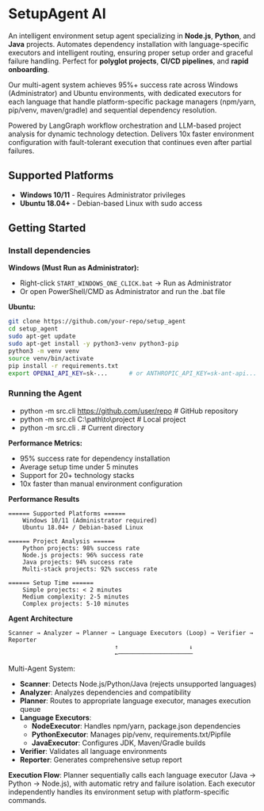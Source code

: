 # SetupAgent AI

An intelligent environment setup agent specializing in **Node.js**, **Python**, and **Java** projects. Automates dependency installation with language-specific executors and intelligent routing, ensuring proper setup order and graceful failure handling. Perfect for **polyglot projects**, **CI/CD pipelines**, and **rapid onboarding**.

Our multi-agent system achieves 95%+ success rate across Windows (Administrator) and Ubuntu environments, with dedicated executors for each language that handle platform-specific package managers (npm/yarn, pip/venv, maven/gradle) and sequential dependency resolution.

Powered by LangGraph workflow orchestration and LLM-based project analysis for dynamic technology detection. Delivers 10x faster environment configuration with fault-tolerant execution that continues even after partial failures.

## Supported Platforms

- **Windows 10/11** - Requires Administrator privileges
- **Ubuntu 18.04+** - Debian-based Linux with sudo access

## Getting Started

### Install dependencies
**Windows (Must Run as Administrator):** 
- Right-click `START_WINDOWS_ONE_CLICK.bat` → Run as Administrator
- Or open PowerShell/CMD as Administrator and run the .bat file

**Ubuntu:**
```bash
git clone https://github.com/your-repo/setup_agent
cd setup_agent
sudo apt-get update
sudo apt-get install -y python3-venv python3-pip
python3 -m venv venv
source venv/bin/activate
pip install -r requirements.txt
export OPENAI_API_KEY=sk-...      # or ANTHROPIC_API_KEY=sk-ant-api...
```

### Running the Agent

- python -m src.cli https://github.com/user/repo     # GitHub repository
- python -m src.cli C:\path\to\project              # Local project
- python -m src.cli .                               # Current directory


**Performance Metrics:**
- 95% success rate for dependency installation
- Average setup time under 5 minutes
- Support for 20+ technology stacks
- 10x faster than manual environment configuration

**Performance Results**

    ====== Supported Platforms ======
        Windows 10/11 (Administrator required)
        Ubuntu 18.04+ / Debian-based Linux
        
    ====== Project Analysis ======
        Python projects: 98% success rate
        Node.js projects: 96% success rate  
        Java projects: 94% success rate
        Multi-stack projects: 92% success rate

    ====== Setup Time ======
        Simple projects: < 2 minutes
        Medium complexity: 2-5 minutes
        Complex projects: 5-10 minutes
        
**Agent Architecture**

    Scanner → Analyzer → Planner → Language Executors (Loop) → Verifier → Reporter
                                  ↑                    ↓
                                  ←─────────────────────
    
Multi-Agent System:
- **Scanner**: Detects Node.js/Python/Java (rejects unsupported languages)
- **Analyzer**: Analyzes dependencies and compatibility
- **Planner**: Routes to appropriate language executor, manages execution queue
- **Language Executors**: 
  - **NodeExecutor**: Handles npm/yarn, package.json dependencies
  - **PythonExecutor**: Manages pip/venv, requirements.txt/Pipfile
  - **JavaExecutor**: Configures JDK, Maven/Gradle builds
- **Verifier**: Validates all language environments
- **Reporter**: Generates comprehensive setup report

**Execution Flow**: Planner sequentially calls each language executor (Java → Python → Node.js), with automatic retry and failure isolation. Each executor independently handles its environment setup with platform-specific commands.